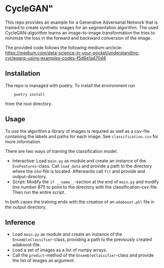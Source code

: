 # CycleGAN" 
This repo provides an example for a Generative Adversarial Network that is trained to create synthetic images for an segmentation algorithm. The used CycleGAN-algorithm learns an image-to-image transformation the tries to minimize the loss in the forward and backward conversion of the image.

The provided code follows the following medium-arcticle:
https://medium.com/data-science-in-your-pocket/understanding-cyclegans-using-examples-codes-f5d6e1a47048


## Installation
The repo is managed with poetry. To install the environment run
```
    poetry install
```
from the root directory.

## Usage
To use the algorithm a library of images is required as well as a csv-file containing the labels and paths for each image. See `classification.csv` for more information. 

There are two ways of training the classification model.
- Interactive: Load `main.py` as module and create an instance of the `EvoFeatures`-class. Call `load_data` and provide a path to the directory where the csv-file is located. Afterwards call `fit` and provide and output-directory.
- Script: Modify the `if __name__`-section at the end of `main.py` and modify line number 875 to point to the directory with the classification-csv-file. Then run the entire script.

In both cases the training ends with the creation of an `adaboost.pkl` file in the output directory.

## Inference
- Load `main.py` as module and create an instance of the `EnsembleClassifier`-class, providing a path to the previously created adaboost-file.
- Load a set of images as a list of numpy arrays.
- Call the `predict`-method of the `EnsembleClassifier`-class and provide the list of images as argument